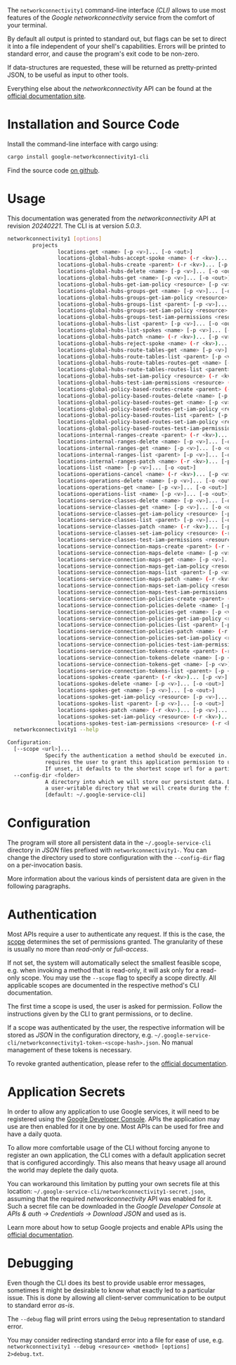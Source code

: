 <!---
DO NOT EDIT !
This file was generated automatically from 'src/generator/templates/cli/README.md.mako'
DO NOT EDIT !
-->
The `networkconnectivity1` command-line interface *(CLI)* allows to use most features of the *Google networkconnectivity* service from the comfort of your terminal.

By default all output is printed to standard out, but flags can be set to direct it into a file independent of your shell's
capabilities. Errors will be printed to standard error, and cause the program's exit code to be non-zero.

If data-structures are requested, these will be returned as pretty-printed JSON, to be useful as input to other tools.

Everything else about the *networkconnectivity* API can be found at the
[official documentation site](https://cloud.google.com/network-connectivity/docs/reference/networkconnectivity/rest).

# Installation and Source Code

Install the command-line interface with cargo using:

```bash
cargo install google-networkconnectivity1-cli
```

Find the source code [on github](https://github.com/Byron/google-apis-rs/tree/main/gen/networkconnectivity1-cli).

# Usage

This documentation was generated from the *networkconnectivity* API at revision *20240221*. The CLI is at version *5.0.3*.

```bash
networkconnectivity1 [options]
        projects
                locations-get <name> [-p <v>]... [-o <out>]
                locations-global-hubs-accept-spoke <name> (-r <kv>)... [-p <v>]... [-o <out>]
                locations-global-hubs-create <parent> (-r <kv>)... [-p <v>]... [-o <out>]
                locations-global-hubs-delete <name> [-p <v>]... [-o <out>]
                locations-global-hubs-get <name> [-p <v>]... [-o <out>]
                locations-global-hubs-get-iam-policy <resource> [-p <v>]... [-o <out>]
                locations-global-hubs-groups-get <name> [-p <v>]... [-o <out>]
                locations-global-hubs-groups-get-iam-policy <resource> [-p <v>]... [-o <out>]
                locations-global-hubs-groups-list <parent> [-p <v>]... [-o <out>]
                locations-global-hubs-groups-set-iam-policy <resource> (-r <kv>)... [-p <v>]... [-o <out>]
                locations-global-hubs-groups-test-iam-permissions <resource> (-r <kv>)... [-p <v>]... [-o <out>]
                locations-global-hubs-list <parent> [-p <v>]... [-o <out>]
                locations-global-hubs-list-spokes <name> [-p <v>]... [-o <out>]
                locations-global-hubs-patch <name> (-r <kv>)... [-p <v>]... [-o <out>]
                locations-global-hubs-reject-spoke <name> (-r <kv>)... [-p <v>]... [-o <out>]
                locations-global-hubs-route-tables-get <name> [-p <v>]... [-o <out>]
                locations-global-hubs-route-tables-list <parent> [-p <v>]... [-o <out>]
                locations-global-hubs-route-tables-routes-get <name> [-p <v>]... [-o <out>]
                locations-global-hubs-route-tables-routes-list <parent> [-p <v>]... [-o <out>]
                locations-global-hubs-set-iam-policy <resource> (-r <kv>)... [-p <v>]... [-o <out>]
                locations-global-hubs-test-iam-permissions <resource> (-r <kv>)... [-p <v>]... [-o <out>]
                locations-global-policy-based-routes-create <parent> (-r <kv>)... [-p <v>]... [-o <out>]
                locations-global-policy-based-routes-delete <name> [-p <v>]... [-o <out>]
                locations-global-policy-based-routes-get <name> [-p <v>]... [-o <out>]
                locations-global-policy-based-routes-get-iam-policy <resource> [-p <v>]... [-o <out>]
                locations-global-policy-based-routes-list <parent> [-p <v>]... [-o <out>]
                locations-global-policy-based-routes-set-iam-policy <resource> (-r <kv>)... [-p <v>]... [-o <out>]
                locations-global-policy-based-routes-test-iam-permissions <resource> (-r <kv>)... [-p <v>]... [-o <out>]
                locations-internal-ranges-create <parent> (-r <kv>)... [-p <v>]... [-o <out>]
                locations-internal-ranges-delete <name> [-p <v>]... [-o <out>]
                locations-internal-ranges-get <name> [-p <v>]... [-o <out>]
                locations-internal-ranges-list <parent> [-p <v>]... [-o <out>]
                locations-internal-ranges-patch <name> (-r <kv>)... [-p <v>]... [-o <out>]
                locations-list <name> [-p <v>]... [-o <out>]
                locations-operations-cancel <name> (-r <kv>)... [-p <v>]... [-o <out>]
                locations-operations-delete <name> [-p <v>]... [-o <out>]
                locations-operations-get <name> [-p <v>]... [-o <out>]
                locations-operations-list <name> [-p <v>]... [-o <out>]
                locations-service-classes-delete <name> [-p <v>]... [-o <out>]
                locations-service-classes-get <name> [-p <v>]... [-o <out>]
                locations-service-classes-get-iam-policy <resource> [-p <v>]... [-o <out>]
                locations-service-classes-list <parent> [-p <v>]... [-o <out>]
                locations-service-classes-patch <name> (-r <kv>)... [-p <v>]... [-o <out>]
                locations-service-classes-set-iam-policy <resource> (-r <kv>)... [-p <v>]... [-o <out>]
                locations-service-classes-test-iam-permissions <resource> (-r <kv>)... [-p <v>]... [-o <out>]
                locations-service-connection-maps-create <parent> (-r <kv>)... [-p <v>]... [-o <out>]
                locations-service-connection-maps-delete <name> [-p <v>]... [-o <out>]
                locations-service-connection-maps-get <name> [-p <v>]... [-o <out>]
                locations-service-connection-maps-get-iam-policy <resource> [-p <v>]... [-o <out>]
                locations-service-connection-maps-list <parent> [-p <v>]... [-o <out>]
                locations-service-connection-maps-patch <name> (-r <kv>)... [-p <v>]... [-o <out>]
                locations-service-connection-maps-set-iam-policy <resource> (-r <kv>)... [-p <v>]... [-o <out>]
                locations-service-connection-maps-test-iam-permissions <resource> (-r <kv>)... [-p <v>]... [-o <out>]
                locations-service-connection-policies-create <parent> (-r <kv>)... [-p <v>]... [-o <out>]
                locations-service-connection-policies-delete <name> [-p <v>]... [-o <out>]
                locations-service-connection-policies-get <name> [-p <v>]... [-o <out>]
                locations-service-connection-policies-get-iam-policy <resource> [-p <v>]... [-o <out>]
                locations-service-connection-policies-list <parent> [-p <v>]... [-o <out>]
                locations-service-connection-policies-patch <name> (-r <kv>)... [-p <v>]... [-o <out>]
                locations-service-connection-policies-set-iam-policy <resource> (-r <kv>)... [-p <v>]... [-o <out>]
                locations-service-connection-policies-test-iam-permissions <resource> (-r <kv>)... [-p <v>]... [-o <out>]
                locations-service-connection-tokens-create <parent> (-r <kv>)... [-p <v>]... [-o <out>]
                locations-service-connection-tokens-delete <name> [-p <v>]... [-o <out>]
                locations-service-connection-tokens-get <name> [-p <v>]... [-o <out>]
                locations-service-connection-tokens-list <parent> [-p <v>]... [-o <out>]
                locations-spokes-create <parent> (-r <kv>)... [-p <v>]... [-o <out>]
                locations-spokes-delete <name> [-p <v>]... [-o <out>]
                locations-spokes-get <name> [-p <v>]... [-o <out>]
                locations-spokes-get-iam-policy <resource> [-p <v>]... [-o <out>]
                locations-spokes-list <parent> [-p <v>]... [-o <out>]
                locations-spokes-patch <name> (-r <kv>)... [-p <v>]... [-o <out>]
                locations-spokes-set-iam-policy <resource> (-r <kv>)... [-p <v>]... [-o <out>]
                locations-spokes-test-iam-permissions <resource> (-r <kv>)... [-p <v>]... [-o <out>]
  networkconnectivity1 --help

Configuration:
  [--scope <url>]...
            Specify the authentication a method should be executed in. Each scope
            requires the user to grant this application permission to use it.
            If unset, it defaults to the shortest scope url for a particular method.
  --config-dir <folder>
            A directory into which we will store our persistent data. Defaults to
            a user-writable directory that we will create during the first invocation.
            [default: ~/.google-service-cli]

```

# Configuration

The program will store all persistent data in the `~/.google-service-cli` directory in *JSON* files prefixed with `networkconnectivity1-`.  You can change the directory used to store configuration with the `--config-dir` flag on a per-invocation basis.

More information about the various kinds of persistent data are given in the following paragraphs.

# Authentication

Most APIs require a user to authenticate any request. If this is the case, the [scope][scopes] determines the 
set of permissions granted. The granularity of these is usually no more than *read-only* or *full-access*.

If not set, the system will automatically select the smallest feasible scope, e.g. when invoking a
method that is read-only, it will ask only for a read-only scope. 
You may use the `--scope` flag to specify a scope directly. 
All applicable scopes are documented in the respective method's CLI documentation.

The first time a scope is used, the user is asked for permission. Follow the instructions given 
by the CLI to grant permissions, or to decline.

If a scope was authenticated by the user, the respective information will be stored as *JSON* in the configuration
directory, e.g. `~/.google-service-cli/networkconnectivity1-token-<scope-hash>.json`. No manual management of these tokens
is necessary.

To revoke granted authentication, please refer to the [official documentation][revoke-access].

# Application Secrets

In order to allow any application to use Google services, it will need to be registered using the 
[Google Developer Console][google-dev-console]. APIs the application may use are then enabled for it
one by one. Most APIs can be used for free and have a daily quota.

To allow more comfortable usage of the CLI without forcing anyone to register an own application, the CLI
comes with a default application secret that is configured accordingly. This also means that heavy usage
all around the world may deplete the daily quota.

You can workaround this limitation by putting your own secrets file at this location: 
`~/.google-service-cli/networkconnectivity1-secret.json`, assuming that the required *networkconnectivity* API 
was enabled for it. Such a secret file can be downloaded in the *Google Developer Console* at 
*APIs & auth -> Credentials -> Download JSON* and used as is.

Learn more about how to setup Google projects and enable APIs using the [official documentation][google-project-new].


# Debugging

Even though the CLI does its best to provide usable error messages, sometimes it might be desirable to know
what exactly led to a particular issue. This is done by allowing all client-server communication to be 
output to standard error *as-is*.

The `--debug` flag will print errors using the `Debug` representation to standard error.

You may consider redirecting standard error into a file for ease of use, e.g. `networkconnectivity1 --debug <resource> <method> [options] 2>debug.txt`.


[scopes]: https://developers.google.com/+/api/oauth#scopes
[revoke-access]: http://webapps.stackexchange.com/a/30849
[google-dev-console]: https://console.developers.google.com/
[google-project-new]: https://developers.google.com/console/help/new/

